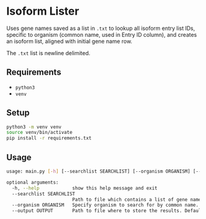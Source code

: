 # Isoform Lister
Uses gene names saved as a list in `.txt` to lookup all isoform entry list IDs, specific to organism (common name, used in Entry ID column), and creates an isoform list, aligned with initial gene name row.

The `.txt` list is newline delimited.

## Requirements
* `python3`
* `venv`

## Setup
```sh
python3 -m venv venv
source venv/bin/activate
pip install -r requirements.txt
```

## Usage
```sh
usage: main.py [-h] [--searchlist SEARCHLIST] [--organism ORGANISM] [--output OUTPUT]

optional arguments:
  -h, --help            show this help message and exit
  --searchlist SEARCHLIST
                        Path to file which contains a list of gene names. Default: searchlist.txt
  --organism ORGANISM   Specify organism to search for by common name. Default: MOUSE
  --output OUTPUT       Path to file where to store the results. Default: results.txt
```
